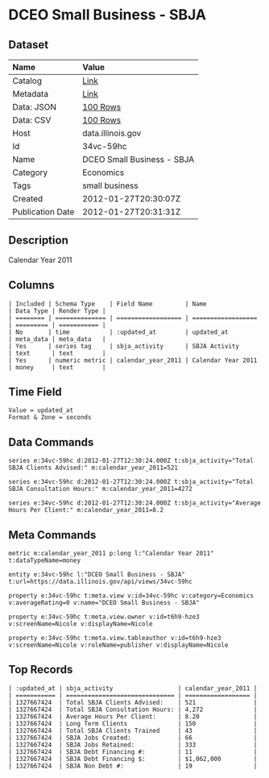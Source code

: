 # DCEO Small Business - SBJA

## Dataset

| Name | Value |
| :--- | :---- |
| Catalog | [Link](https://catalog.data.gov/dataset/dceo-small-business-sbja-b0832) |
| Metadata | [Link](https://data.illinois.gov/api/views/34vc-59hc) |
| Data: JSON | [100 Rows](https://data.illinois.gov/api/views/34vc-59hc/rows.json?max_rows=100) |
| Data: CSV | [100 Rows](https://data.illinois.gov/api/views/34vc-59hc/rows.csv?max_rows=100) |
| Host | data.illinois.gov |
| Id | 34vc-59hc |
| Name | DCEO Small Business - SBJA |
| Category | Economics |
| Tags | small business |
| Created | 2012-01-27T20:30:07Z |
| Publication Date | 2012-01-27T20:31:31Z |

## Description

Calendar Year 2011

## Columns

```ls
| Included | Schema Type    | Field Name         | Name               | Data Type | Render Type |
| ======== | ============== | ================== | ================== | ========= | =========== |
| No       | time           | :updated_at        | updated_at         | meta_data | meta_data   |
| Yes      | series tag     | sbja_activity      | SBJA Activity      | text      | text        |
| Yes      | numeric metric | calendar_year_2011 | Calendar Year 2011 | money     | text        |
```

## Time Field

```ls
Value = updated_at
Format & Zone = seconds
```

## Data Commands

```ls
series e:34vc-59hc d:2012-01-27T12:30:24.000Z t:sbja_activity="Total SBJA Clients Advised:" m:calendar_year_2011=521

series e:34vc-59hc d:2012-01-27T12:30:24.000Z t:sbja_activity="Total SBJA Consultation Hours:" m:calendar_year_2011=4272

series e:34vc-59hc d:2012-01-27T12:30:24.000Z t:sbja_activity="Average Hours Per Client:" m:calendar_year_2011=8.2
```

## Meta Commands

```ls
metric m:calendar_year_2011 p:long l:"Calendar Year 2011" t:dataTypeName=money

entity e:34vc-59hc l:"DCEO Small Business - SBJA" t:url=https://data.illinois.gov/api/views/34vc-59hc

property e:34vc-59hc t:meta.view v:id=34vc-59hc v:category=Economics v:averageRating=0 v:name="DCEO Small Business - SBJA"

property e:34vc-59hc t:meta.view.owner v:id=t6h9-hze3 v:screenName=Nicole v:displayName=Nicole

property e:34vc-59hc t:meta.view.tableauthor v:id=t6h9-hze3 v:screenName=Nicole v:roleName=publisher v:displayName=Nicole
```

## Top Records

```ls
| :updated_at | sbja_activity                  | calendar_year_2011 | 
| =========== | ============================== | ================== | 
| 1327667424  | Total SBJA Clients Advised:    | 521                | 
| 1327667424  | Total SBJA Consultation Hours: | 4,272              | 
| 1327667424  | Average Hours Per Client:      | 8.20               | 
| 1327667424  | Long Term Clients              | 150                | 
| 1327667424  | Total SBJA Clients Trained     | 43                 | 
| 1327667424  | SBJA Jobs Created:             | 66                 | 
| 1327667424  | SBJA Jobs Retained:            | 333                | 
| 1327667424  | SBJA Debt Financing #:         | 11                 | 
| 1327667424  | SBJA Debt Financing $:         | $1,062,000         | 
| 1327667424  | SBJA Non Debt #:               | 19                 | 
```